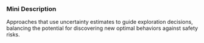 ### Mini Description

Approaches that use uncertainty estimates to guide exploration decisions, balancing the potential for discovering new optimal behaviors against safety risks.
